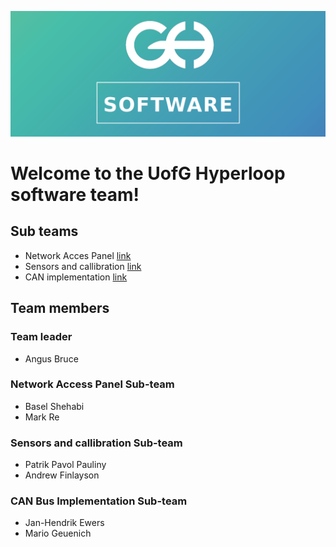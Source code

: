 ![Hyperloop header](docs/header.png)

# Welcome to the UofG Hyperloop software team!

## Sub teams
- Network Acces Panel [link](sensor_subTeam)
- Sensors and callibration [link](lora_subTeam)
- CAN implementation [link](CAN_subTeam)

## Team members
### Team leader

- Angus Bruce

### Network Access Panel Sub-team

- Basel Shehabi
- Mark Re


### Sensors and callibration Sub-team

- Patrik Pavol Pauliny
- Andrew Finlayson


### CAN Bus Implementation Sub-team 

- Jan-Hendrik Ewers
- Mario Geuenich

